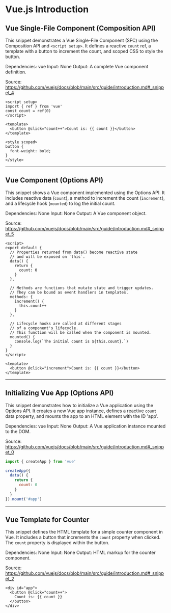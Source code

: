 # Vue.js Introduction

## Vue Single-File Component (Composition API)

This snippet demonstrates a Vue Single-File Component (SFC) using the Composition API and `<script setup>`. It defines a reactive `count` ref, a template with a button to increment the count, and scoped CSS to style the button.

Dependencies: vue
Input: None
Output: A complete Vue component definition.

Source: https://github.com/vuejs/docs/blob/main/src/guide/introduction.md#_snippet_4

```vue
<script setup>
import { ref } from 'vue'
const count = ref(0)
</script>

<template>
  <button @click="count++">Count is: {{ count }}</button>
</template>

<style scoped>
button {
  font-weight: bold;
}
</style>
```

---

## Vue Component (Options API)

This snippet shows a Vue component implemented using the Options API. It includes reactive data (`count`), a method to increment the count (`increment`), and a lifecycle hook (`mounted`) to log the initial count.

Dependencies: None
Input: None
Output: A Vue component object.

Source: https://github.com/vuejs/docs/blob/main/src/guide/introduction.md#_snippet_5

```vue
<script>
export default {
  // Properties returned from data() become reactive state
  // and will be exposed on `this`.
  data() {
    return {
      count: 0
    }
  },

  // Methods are functions that mutate state and trigger updates.
  // They can be bound as event handlers in templates.
  methods: {
    increment() {
      this.count++
    }
  },

  // Lifecycle hooks are called at different stages
  // of a component's lifecycle.
  // This function will be called when the component is mounted.
  mounted() {
    console.log(`The initial count is ${this.count}.`)
  }
}
</script>

<template>
  <button @click="increment">Count is: {{ count }}</button>
</template>
```

---

## Initializing Vue App (Options API)

This snippet demonstrates how to initialize a Vue application using the Options API. It creates a new Vue app instance, defines a reactive `count` data property, and mounts the app to an HTML element with the ID 'app'.

Dependencies: vue
Input: None
Output: A Vue application instance mounted to the DOM.

Source: https://github.com/vuejs/docs/blob/main/src/guide/introduction.md#_snippet_0

```js
import { createApp } from 'vue'

createApp({
  data() {
    return {
      count: 0
    }
  }
}).mount('#app')
```

---

## Vue Template for Counter

This snippet defines the HTML template for a simple counter component in Vue. It includes a button that increments the `count` property when clicked.  The `count` property is displayed within the button.

Dependencies: None
Input: None
Output: HTML markup for the counter component.

Source: https://github.com/vuejs/docs/blob/main/src/guide/introduction.md#_snippet_2

```vue-html
<div id="app">
  <button @click="count++">
    Count is: {{ count }}
  </button>
</div>
```

